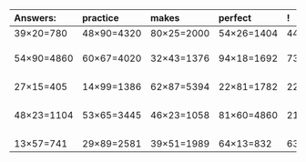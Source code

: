 | Answers: | practice | makes | perfect | ! |
| :--- | :--- | :--- | :--- | :--- |
| 39×20=780 | 48×90=4320 | 80×25=2000 | 54×26=1404 | 44×64=2816 | 
|   |   |   |   |   | 
|   |   |   |   |   | 
|   |   |   |   |   | 
| 54×90=4860 | 60×67=4020 | 32×43=1376 | 94×18=1692 | 73×22=1606 | 
|   |   |   |   |   | 
|   |   |   |   |   | 
|   |   |   |   |   | 
|   |   |   |   |   | 
| 27×15=405 | 14×99=1386 | 62×87=5394 | 22×81=1782 | 22×51=1122 | 
|   |   |   |   |   | 
|   |   |   |   |   | 
|   |   |   |   |   | 
|   |   |   |   |   | 
| 48×23=1104 | 53×65=3445 | 46×23=1058 | 81×60=4860 | 21×88=1848 | 
|   |   |   |   |   | 
|   |   |   |   |   | 
|   |   |   |   |   | 
|   |   |   |   |   | 
| 13×57=741 | 29×89=2581 | 39×51=1989 | 64×13=832 | 63×73=4599 | 
